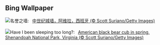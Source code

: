 ## Bing Wallpaper
![](https://www.bing.com/th?id=OHR.AvilaSpain_ZH-CN1792280503_UHD.jpg&w=1000)名誉之墙:&nbsp;&ensp;[中世纪城墙，阿维拉，西班牙 (© Scott Suriano/Getty Images)](https://www.bing.com/th?id=OHR.AvilaSpain_ZH-CN1792280503_UHD.jpg)
<br><br/>
![](https://www.bing.com/th?id=OHR.SpringCub_EN-US3818124104_UHD.jpg&w=1000)Have I been sleeping too long?:&nbsp;&ensp;[American black bear cub in spring, Shenandoah National Park, Virginia (© Scott Suriano/Getty Images)](https://www.bing.com/th?id=OHR.SpringCub_EN-US3818124104_UHD.jpg)
<br><br/>
